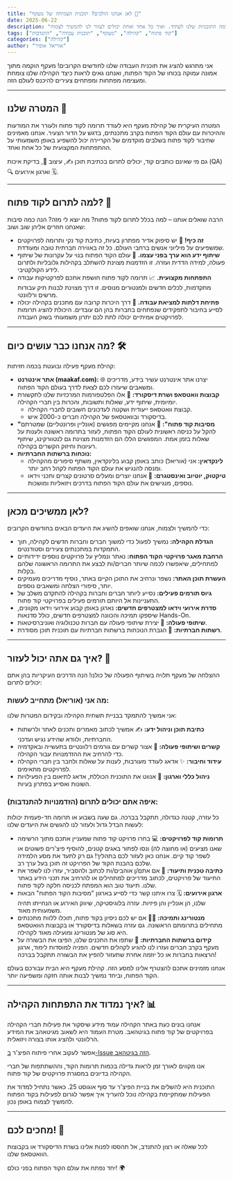 ```yaml
---
title: "לאן אנחנו הולכים? תוכנית הצמיחה של מעקף 🚀"
date: 2025-06-22
description: "מטרות הקהילה, מה אנחנו עושים ומה התוכניות שלנו לעתיד. ואיך כל אחד ואחת יכולים לעזור לנו להמשיך לצמוח."
tags: ["קוד פתוח", "קהילה", "מעקף", "תוכנית עבודה", "התנדבות"]
categories: ["קהילה"]
author: "אוריאל אופיר"
---
```


אני מתרגש להציג את תוכנית העבודה שלנו לחודשים הקרובים! מעקף הוקמה מתוך אמונה עמוקה בכוחו של הקוד הפתוח, ואנחנו גאים לראות כיצד הקהילה שלנו צומחת ומעצימה מפתחות ומפתחים צעירים להיכנס לעולם הזה.

---

## המטרה שלנו 🎯

המטרה העיקרית של קהילת מעקף היא לעודד תרומה לקוד פתוח ולעורר את המודעות וההיכרות עם עולם הקוד הפתוח בקרב מתכנתים, בדגש על הדור הצעיר. אנחנו מאמינים שחיבור לקוד פתוח בשלבים מוקדמים של הקריירה יכול להשפיע באופן משמעותי על ההתפתחות המקצועית של כל אחת ואחד.

גם מי שאינם כותבים קוד, יכולים לתרום בכתיבת תוכן ✍️, עיצוב 🎨, בדיקת איכות (QA) 🔍 וארגון אירועים 🗓️.

---

## למה לתרום לקוד פתוח? 🤔

הרבה שואלים אותנו – למה בכלל לתרום לקוד פתוח? מה יוצא לי מזה? הנה כמה סיבות שאנחנו חוזרים אליהן שוב ושוב:

* **זה כיף!** 🎉 יש סיפוק אדיר מפתרון בעיות, כתיבת קוד נקי ותרומה לפרויקטים שמשפיעים על מיליוני אנשים ברחבי העולם. כל זה באווירה חברתית טובה ומעודדת.
* **שיתוף ידע הוא ערך בפני עצמו.** 🤝 עולם הקוד הפתוח בנוי על עקרונות של שיתוף פעולה, למידה הדדית ועזרה. זו הזדמנות מצוינת להשתלב בקהילות גלובליות ולתרום לידע הקולקטיבי.
* **התפתחות מקצועית.** 📈 תרומה לקוד פתוח חושפת אתכם לפרקטיקות עבודה מתקדמות, לכלים חדשים ולמנטורים מנוסים. זו דרך מצוינת לבנות תיק עבודות מרשים ורלוונטי.
* **פתיחת דלתות למציאת עבודה.** 🚪 דרך היכרות קרובה עם מתכנים בקהילה יכולה לסייע בחיבור לתפקידים שנפתחים בחברות בהן הם עובדים. היכולת להציג תרומות לפרויקטים אמיתיים יכולה לתת לכם יתרון משמעותי בשוק העבודה.

---

## מה אנחנו כבר עושים כיום? 🛠️

קהילת מעקף פעילה ובועטת בכמה חזיתות:

* **אתר אינטרנט (maakaf.com):** 🌐 יצרנו אתר אינטרנט עשיר בידע, מדריכים ומשאבים שיעזרו לכם לצאת לדרך בעולם הקוד הפתוח.
* **קבוצות וואטסאפ ושרת דיסקורד:** 💬 אלו הפלטפורמות המרכזיות שלנו לתקשורת יומיומית, שיתוף ידע, שאלות ותשובות, והכרות בין חברי הקהילה.
    * קבוצת וואטסאפ ייעודית ושקטה לעדכונים חשובים לחברי הקהילה.
    * בדיסקורד ובוואטסאפ של הקהילה חברים כ-2000 איש.
* **"מסיבות קוד פתוח":** 🥳 אנחנו מקיימים מפגשים (אונליין ופרונטליים) שמטרתם להקל על כניסה ראשונית לעולם הקוד הפתוח, לעזור בתרומה ראשונה ולענות על שאלות בזמן אמת. המפגשים הללו הם הזדמנות מצוינת גם לנטוורקינג, שיתוף רעיונות וחיזוק הקשרים בקהילה.
* **נוכחות ברשתות החברתיות:**
    * **לינקדאין:** אני (אוריאל) כותב באופן קבוע בלינקדאין, משתף סיפורים מהקהילה ומנסה להנגיש את עולם הקוד הפתוח לקהל רחב יותר.
    * **טיקטוק, יוטיוב ואינסטגרם:** 🎥 אנחנו יוצרים ומעלים סרטונים קצרים ותכני וידאו נוספים, מנגישים את עולם הקוד הפתוח בדרכים ויזואליות ומושכות.

---

## לאן ממשיכים מכאן? 

כדי להמשיך ולצמוח, אנחנו שואפים להשיג את היעדים הבאים בחודשים הקרובים:

* **הגדלת הקהילה:** נמשיך לפעול כדי למשוך חברים וחברות חדשים לקהילה, תוך התמקדות במתכנתים צעירים וסטודנטים.
* **הרחבת מאגר פרויקטי הקוד הפתוח:** נאתר ונמליץ על פרויקטים נוספים ידידותיים למתחילים, שיאפשרו לכמה שיותר חברים/ות לבצע את התרומה הראשונה שלהם בקלות.
* **העשרת תוכן האתר:** נשפר ונרחיב את התוכן הקיים באתר, נוסיף מדריכים מעמיקים יותר, סיפורי הצלחה ומשאבים נוספים.
* **גיוס תורמים פעילים:** נסייע ליותר חברים וחברות בקהילה להתקדם משלב של התעניינות אל היותם תורמים פעילים בפרויקטי קוד פתוח.
* **סדרת אירועי וידאו למצטרפים חדשים:** נארגן באופן קבוע אירועי וידאו מקוונים, שיספקו תמיכה והכוונה למצטרפים חדשים, כולל סדנאות Hands-On.
* **שיתופי פעולה:** 🤝 יצירת שיתופי פעולה עם חברות טכנולוגיה ואוניברסיטאות.
* **רשתות חברתיות:** 📣 הגברת הנוכחות ברשתות חברתיות עם תוכנית תוכן מסודרת.

---

## איך גם אתה יכול לעזור? 💪

ההצלחה של מעקף תלויה בשיתוף הפעולה של כולנו! הנה הדרכים העיקריות בהן אתם יכולים לתרום:

### מה אני (אוריאל) מתחייב לעשות:

אני אמשיך להתמקד בבניית תשתית הקהילה ובקידום המטרות שלנו:

* **כתיבת תוכן וניהול ידע:** ✍️ אמשיך לכתוב מאמרים ותכנים לאתר ולרשתות החברתיות, ולוודא שהידע נגיש ועדכני.
* **קשרים ושיתופי פעולה:** 🤝 אצור קשרים עם גורמים רלוונטיים בתעשייה ובאקדמיה כדי להרחיב את ההזדמנויות עבור הקהילה.
* **עידוד וחיבור:** ✨ אדאג לעודד מעורבות, לענות על שאלות ולחבר בין חברי הקהילה לפרויקטים מתאימים.
* **ניהול כללי וארגון:** 🧭 אנווט את התוכנית הכוללת, אדאג לתיאום בין הפעילויות השונות ואסייע בפתרון בעיות.

### איפה אתם יכולים לתרום (הזדמנויות להתנדבות):

כל עזרה, קטנה כגדולה, תתקבל בברכה. גם שעה בשבוע או תרומה חד-פעמית יכולות לעשות הבדל גדול ולעזור לנו להגשים את היעדים שלנו:

* **תרומות קוד לפרויקטים:** 💻
    בחרו פרויקט קוד פתוח שמעניין אתכם מתוך הרשימה שאנו מציעים (או מחוצה לה) ונסו לפתור באגים קטנים, להוסיף פיצ'רים פשוטים או לשפר קוד קיים. אנחנו כאן לעזור לכם בתהליך!
    גם רק לתעד את מסע הלמידה שלכם בהבנת הקוד של הפרויקט זה תוכן בעל ערך רב.
* **כתיבה טכנית ותיעוד:** 📝
    אם אתם/ן אוהבים/ות לכתוב ולהסביר, עזרו לנו לשפר את התיעוד של פרויקטים, לכתוב מדריכים למתחילים או להרחיב את תכני הידע באתר שלנו. תיעוד טוב הוא המפתח לכניסה חלקה לקוד פתוח.
* **ארגון אירועים:** 🗓️
    צרו איתנו קשר כדי לסייע בארגון "מסיבות הקוד הפתוח" הבאות שלנו, הן אונליין והן פיזיות. עזרה בלוגיסטיקה, שיווק האירוע או הנחייתו תהיה משמעותית מאוד.
* **מנטורינג ותמיכה:** 🧑‍🏫
    אם יש לכם ניסיון בקוד פתוח, תוכלו ללוות מתכנתים מתחילים בתרומתם הראשונה. גם עזרה בשאלות בדיסקורד או בקבוצות הוואטסאפ היא סוג של מנטורינג ומועילה מאוד לקהילה.
* **קידום ברשתות החברתיות:** 📢
    שתפו את התכנים שלנו, הפיצו את הבשורה על מעקף בקרב חברים ועזרו לנו להגיע לקהלים חדשים.
    הפניה למוסדות לימוד, ארגון הרצאות בחברות או כל יוזמה אחרת שתעזור להפיץ את הבשורה תתקבל בברכה!

אנחנו מזמינים אתכם להצטרף אלינו למסע הזה. קהילת מעקף היא הבית עבורכם בעולם הקוד הפתוח, וביחד נמשיך לבנות אותה חזקה ומשפיעה יותר.

---

## איך נמדוד את התפתחות הקהילה? 📊

אנחנו בונים כעת באתר הקהילה עמוד מידע שיסקור את פעילות חברי הקהילה בפרויקטים של קוד פתוח בגיטהאב. מטרת העמוד היא לשאוב מגיטאהב את המידע הרלוונטי ולהציג אותו בצורה ויזואלית.

אפשר לעקוב אחרי פיתוח הפיצ'ר <a href="https://github.com/Maakaf/maakaf_home/issues/8" target="_blank" rel="noopener noreferrer">ב-Issue הזה בגיטהאב</a>.

אנו מקווים לאורך זמן לראות גדילה בכמות תרומות הקוד, וההשתתפות של חברי הקהילה בדיונים במסגרת פרויקטים של קוד פתוח.

התוכנית היא להשלים את בניית הפיצ'ר עד סוף אוגוסט 25. כאשר נתחיל למדוד את הפעילות שמתקיימת בקהילה נוכל להעריך איך אפשר לגרום לפעילות בקוד הפתוח להמשיך לצמוח באופן נכון.

---

## מחכים לכם! 👋

לכל שאלה או רצון להתנדב, אל תהססו לפנות אלינו בשרת הדיסקורד או בקבוצות הוואטסאפ שלנו.

יחד נפתח את עולם הקוד הפתוח בפני כולם! 🌍


